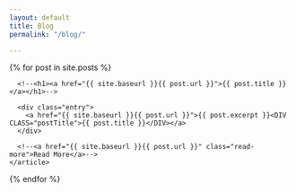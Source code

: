 ```yaml
---
layout: default
title: Blog
permalink: "/blog/"

---
```


<div class="posts">
  {% for post in site.posts %}
    <article class="post">

      <!--<h1><a href="{{ site.baseurl }}{{ post.url }}">{{ post.title }}</a></h1>-->

      <div class="entry">
        <a href="{{ site.baseurl }}{{ post.url }}">{{ post.excerpt }}<DIV CLASS="postTitle">{{ post.title }}</DIV></a>
      </div>

      <!--<a href="{{ site.baseurl }}{{ post.url }}" class="read-more">Read More</a>-->
    </article>
  {% endfor %}
</div>


